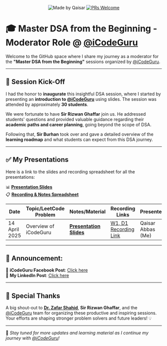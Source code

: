 <div align="center">

![Made by Qaisar](https://img.shields.io/badge/Made%20by-Qaisar%20Abbas-blueviolet)
[![PRs Welcome](https://img.shields.io/badge/PRs-welcome-brightgreen.svg?style=flat-square)](http://makeapullrequest.com)

</div>

# 🎓 Master DSA from the Beginning - Moderator Role @ [@iCodeGuru](https://www.linkedin.com/company/icode-guru/posts/?feedView=all)

Welcome to the GitHub space where I share my journey as a moderator for the **"Master DSA from the Beginning"** sessions organized by [@iCodeGuru](https://www.linkedin.com/company/icode-guru/posts/?feedView=all).

---

## 🚀 Session Kick-Off

I had the honor to **inaugurate** this insightful DSA session, where I started by presenting an **introduction to [@iCodeGuru](https://www.linkedin.com/company/icode-guru/posts/?feedView=all)** using slides. The session was attended by approximately **30 students**.

We were fortunate to have **Sir Rizwan Ghaffar** join us. He addressed students' questions and provided valuable guidance regarding their **academic paths and career planning**, going beyond the scope of DSA.

Following that, **Sir Burhan** took over and gave a detailed overview of the **learning roadmap** and what students can expect from this DSA journey.

---

## ✅ My Presentations

Here is a link to the slides and recording spreadsheet for all the presentations:

📊 **[Presentation Slides](https://docs.google.com/presentation/d/1t-54_e0c0R8zj0xnHd6B-0f1fwrZJhIyqIPNUrkxlIo/edit#slide=id.g1067dbb9740_2_198)**  
📋 **[Recording & Notes Spreadsheet](https://docs.google.com/spreadsheets/d/1Y1Pht64lLuEIIR05i7f1QcO7RaqbLYG4NxNs1u7eIys/edit?gid=0#gid=0)**

| Date        | Topic/LeetCode Problem                 | Notes/Material | Recording Links | Presenter |
|-------------|----------------------------------|----------------|------------------|----------------|
|  14 April 2025 |  Overview of iCodeGuru  |  **[Presentation Slides](https://docs.google.com/presentation/d/1t-54_e0c0R8zj0xnHd6B-0f1fwrZJhIyqIPNUrkxlIo/edit#slide=id.g1067dbb9740_2_198)**        |    [W1, D1 Recording Link](https://www.facebook.com/iCodeguru/videos/9891651877545473) | Qaisar Abbas (Me) |

---

## 📢 **Announcement:**

📣 **iCodeGuru Facebook Post**: [Click here](https://www.facebook.com/share/p/1F31YvWdEk/)  
📣 **My LinkedIn Post**: [Click here](https://www.linkedin.com/feed/update/urn:li:activity:7317296386029314048/) 

---

## 🙌 Special Thanks

A big shout-out to **[Dr. Zafar Shahid](https://www.linkedin.com/in/zafarshahid/)**, **Sir Rizwan Ghaffar**, and the [@iCodeGuru](https://www.linkedin.com/company/icode-guru/posts/?feedView=all) team for organizing these productive and inspiring sessions. Your efforts are shaping stronger problem solvers and future leaders! 💡

---

📌 *Stay tuned for more updates and learning material as I continue my journey with [@iCodeGuru](https://www.linkedin.com/company/icode-guru/posts/?feedView=all)!*
